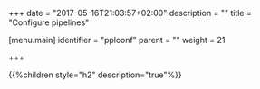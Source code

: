 +++
date = "2017-05-16T21:03:57+02:00"
description = ""
title = "Configure pipelines"

[menu.main]
identifier = "pplconf"
parent = ""
weight = 21

+++

{{%children style="h2" description="true"%}}